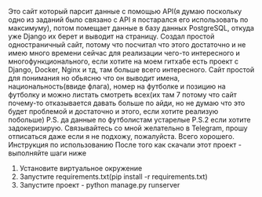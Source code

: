 Это сайт который парсит данные с помощью API(я думаю поскольку одно из заданий было связано с API я постарался его использовать по максимуму), потом помещает данные в базу данных PostgreSQL, откуда уже Django их берет и выводит на страницу. Создал простой одностраничный сайт, потому что посчитал что этого достаточно и не имею много времени сейчас для реализации чего-то интересного и многофункционального, если хотите на моем гитхабе есть проект с Django, Docker, Nginx и тд, там больше всего интересного. Сайт простой для понимания но обьясню что он выводит имена, национальность(ввиде флага), номер на футболке и позицию на футболку и можно листать смотреть всех(их там 7 потому что сайт почему-то отказывается давать больше по айди, но не думаю что это будет проблемой и достаточно и этого, если хотите реализую побольше)
P.S. да данные по футболистам устарелые 
P.S.2 если хотите задокеризирую. Связывайтесь со мной желательно в Telegram, прошу отписаться даже если я не подхожу, пожалуйста. Всего хорошего.
Инструкция по использованию
После того как скачали этот проект - выполняйте шаги ниже
1. Установите виртуальное окружение
2. Запустите requirements.txt(pip install -r requirements.txt)
3. Запустите проект - python manage.py runserver
